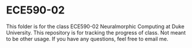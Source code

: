 # ECE590-02
This folder is for the class ECE590-02 Neuralmorphic Computing at Duke University.
This repository is for tracking the progress of class. Not meant to be other usage. 
If you have any questions, feel free to email me. 
